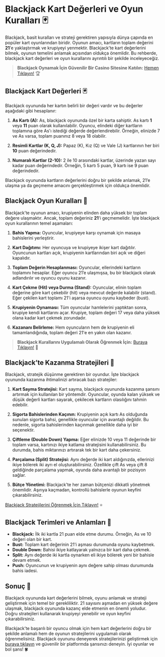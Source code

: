 # Blackjack Kart Değerleri ve Oyun Kuralları 🃏

Blackjack, basit kuralları ve strateji gerektiren yapısıyla dünya çapında en popüler kart oyunlarından biridir. Oyunun amacı, kartların toplam değerini **21**'e yaklaştırmak ve krupiyeyi yenmektir. Blackjack’te kart değerlerini bilmek, oyunun temelini anlamak açısından oldukça önemlidir. Bu rehberde, blackjack kart değerleri ve oyun kurallarını ayrıntılı bir şekilde inceleyeceğiz.

> **Blackjack Oynamak İçin Güvenilir Bir Casino Sitesine Katılın:** [Hemen Tıklayın!](https://casinotr.link/gWCRZ4) 🏆

## Blackjack Kart Değerleri 🃏

Blackjack oyununda her kartın belirli bir değeri vardır ve bu değerler aşağıdaki gibi hesaplanır:

1. **As Kartı (A):** As, blackjack oyununda özel bir karta sahiptir. As kartı **1** veya **11** puan olarak kullanılabilir. Oyuncu, elindeki diğer kartların toplamına göre As'ı istediği değerde değerlendirebilir. Örneğin, elinizde 7 ve As varsa, toplam puanınız 8 veya 18 olabilir.
  
2. **Resimli Kartlar (K, Q, J):** Papaz (K), Kız (Q) ve Vale (J) kartlarının her biri **10** puan değerindedir.

3. **Numaralı Kartlar (2-10):** 2 ile 10 arasındaki kartlar, üzerinde yazan sayı kadar puan değerindedir. Örneğin, 5 kartı 5 puan, 9 kartı ise 9 puan değerindedir.

Blackjack oyununda kartların değerlerini doğru bir şekilde anlamak, 21’e ulaşma ya da geçmeme amacını gerçekleştirmek için oldukça önemlidir.

## Blackjack Oyun Kuralları 🎲

Blackjack’te oyunun amacı, krupiyenin elinden daha yüksek bir toplam değere ulaşmaktır. Ancak, toplam değeriniz **21**'i geçmemelidir. İşte blackjack oyun kurallarının temel aşamaları:

1. **Bahis Yapma:** Oyuncular, krupiyeye karşı oynamak için masaya bahislerini yerleştirir.

2. **Kart Dağıtımı:** Her oyuncuya ve krupiyeye ikişer kart dağıtılır. Oyuncunun kartları açık, krupiyenin kartlarından biri açık ve diğeri kapalıdır.

3. **Toplam Değerin Hesaplanması:** Oyuncular, ellerindeki kartların toplamını hesaplar. Eğer oyuncu 21’e ulaşmışsa, bu bir blackjack olarak adlandırılır ve oyuncu oyunu kazanır.

4. **Kart Çekme (Hit) veya Durma (Stand):** Oyuncular, elinin toplam değerine göre kart çekebilir (hit) veya mevcut değerde kalabilir (stand). Eğer çekilen kart toplamı 21'i aşarsa oyuncu oyunu kaybeder (bust).

5. **Krupiyenin Oynaması:** Tüm oyuncular hamlelerini yaptıktan sonra, krupiye kendi kartlarını açar. Krupiye, toplam değeri 17 veya daha yüksek olana kadar kart çekmek zorundadır.

6. **Kazananı Belirleme:** Hem oyuncuların hem de krupiyenin eli tamamlandığında, toplam değeri 21'e en yakın olan kazanır.

> **Blackjack Kurallarını Uygulamalı Olarak Öğrenmek İçin:** [Buraya Tıklayın!](https://casinotr.link/gWCRZ4) 🎉

## Blackjack’te Kazanma Stratejileri 🧠

Blackjack, stratejik düşünme gerektiren bir oyundur. İşte blackjack oyununda kazanma ihtimalinizi artıracak bazı stratejiler:

1. **Kart Sayma Stratejisi:** Kart sayma, blackjack oyununda kazanma şansını artırmak için kullanılan bir yöntemdir. Oyuncular, oyunda kalan yüksek ve düşük değerli kartları sayarak, çekilecek kartların olasılığını tahmin edebilir.

2. **Sigorta Bahislerinden Kaçının:** Krupiyenin açık kartı As olduğunda sunulan sigorta bahsi, genellikle oyuncular için avantajlı değildir. Bu nedenle, sigorta bahislerinden kaçınmak genellikle daha iyi bir seçenektir.

3. **Çiftleme (Double Down) Yapma:** Eğer elinizde 10 veya 11 değerinde bir toplam varsa, kartınızı ikiye katlama stratejisini kullanabilirsiniz. Bu durumda, bahis miktarınızı artırarak tek bir kart daha çekersiniz.

4. **Parçalama (Split) Stratejisi:** Aynı değerde iki kart aldığınızda, ellerinizi ikiye bölerek iki ayrı el oluşturabilirsiniz. Özellikle çift As veya çift 8 geldiğinde parçalama yapmak, oyunda daha avantajlı bir pozisyon sağlar.

5. **Bütçe Yönetimi:** Blackjack'te her zaman bütçenizi dikkatli yönetmek önemlidir. Aşırıya kaçmadan, kontrollü bahislerle oyunun keyfini çıkarabilirsiniz.

[Blackjack Stratejilerini Öğrenmek İçin Tıklayın!](https://casinotr.link/gWCRZ4) ⭐

## Blackjack Terimleri ve Anlamları 📘

- **Blackjack:** İlk iki kartla 21 puan elde etme durumu. Örneğin, As ve 10 değeri olan bir kart.
- **Bust:** Toplam kart değerinin 21'i aşması durumunda oyunu kaybetmek.
- **Double Down:** Bahisi ikiye katlayarak yalnızca bir kart daha çekmek.
- **Split:** Aynı değerde iki kartla oynarken eli ikiye bölerek yeni bir bahisle devam etmek.
- **Push:** Oyuncunun ve krupiyenin aynı değere sahip olması durumunda bahis iadesi.

## Sonuç 🎯

Blackjack oyununda kart değerlerini bilmek, oyunu anlamak ve strateji geliştirmek için temel bir gerekliliktir. 21 sayısını aşmadan en yüksek değere ulaşmak, blackjack oyununda kazanç elde etmenin en önemli yoludur. Doğru stratejileri kullanarak krupiyeyi yenebilir ve oyun keyfini çıkarabilirsiniz.

Blackjack’te başarılı bir oyuncu olmak için hem kart değerlerini doğru bir şekilde anlamalı hem de oyunun stratejilerini uygulamalı olarak öğrenmelisiniz. Blackjack oyununu deneyerek stratejilerinizi geliştirmek için [buraya tıklayın](https://casinotr.link/gWCRZ4) ve güvenilir bir platformda şansınızı deneyin. İyi oyunlar ve bol şans! 🍀
